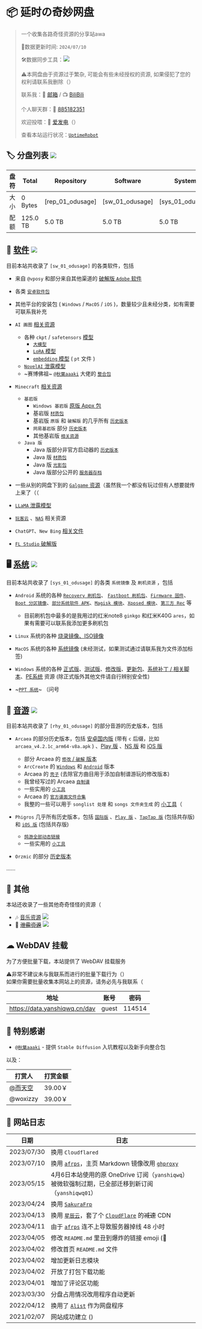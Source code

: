 # 📦 延时の奇妙网盘

> 一个收集各路奇怪资源的分享站awa 
>
> 🔄数据更新时间: `2024/07/10`
>
> 🛠️数据同步工具：![](https://img.shields.io/badge/yanshiqwq-blue?logo=github&label=e5_usage_sync&link=https%3A%2F%2Fgithub.com%2Fyanshiqwq%2Fe5_usage_sync%2F&link=https%3A%2F%2Fgithub.com%2Fyanshiqwq%2F&cacheSeconds=3600)
>
> ⚠本网盘由于资源过于繁杂, 可能会有些未经授权的资源, 如果侵犯了您的权利请联系我删除（）
>
> 联系我：📧 [邮箱](mailto:yanshiqwq@126.com) / 📺 [BiliBili](https://space.bilibili.com/431304449)
>
> 个人聊天群：💬 [885182351](https://jq.qq.com/?_wv=1027&k=gHfN8ogz)
>
> 欢迎投喂：🔋 [爱发电](https://afdian.net/a/yanshiqwq)（）
>
> 查看本站运行状况：[`UptimeRobot`](https://stats.uptimerobot.com/vkKLvk2A1a)

## 🏷 分盘列表 ![](https://img.shields.io/badge/Root-orange?logo=DPD&label=0%20Bytes&cacheSeconds=3600)



| 盘符 | Total | Repository | Software | System | Rhythm | Media |
| - | - | - | - | - | - | - |
| 大小 | 0 Bytes | [rep_01_odusage] | [sw_01_odusage] | [sys_01_odusage] | [rhy_01_odusage] | [med_01_odusage] |
| 配额 | 125.0 TB | 5.0 TB | 5.0 TB | 5.0 TB | 5.0 TB | 5.0 TB |

## 💾 [软件](./software/) ![](https://img.shields.io/badge/Software-orange?logo=Microsoft%20OneDrive&label=[sw_01_odusage_urlenc]&cacheSeconds=3600)

目前本站共收录了 `[sw_01_odusage]` 的各类软件，包括

-	来自 `@vposy` 和部分来自其他渠道的 [破解版 `Adobe` 软件](./software/adobe/)

-	各类 [`安卓软件包`](./software/android/)

-	其他平台的安装包 ( `Windows` / `MacOS` / `iOS` )，数量较少且未经分类，如有需要可联系我补充

-	`AI 画图` [相关资源](./software/other/stable_diffusion/)

	-	各种 `ckpt` / `safetensors` [模型](./software/other/stable_diffusion/models/)
		-	[`大模型`](./software/other/stable_diffusion/models/ckpt/)
		-	[`LoRA` 模型](./software/other/stable_diffusion/models/LoRA/)
		-	[`embedding` 模型](./software/other/stable_diffusion/models/embedding/) ( `pt` 文件 )
	-	[`NovelAI` 泄露模型](./software/other/stable_diffusion/models/ckpt/novelaileak/)
	-	~赛博佛祖~ [`@秋葉aaaki`](https://space.bilibili.com/12566101) 大佬的 [`整合包`](./software/other/stable_diffusion/webui/novelai-webui/)

-	`Minecraft` [相关资源](./software/game/mc/)
	-	`基岩版`
		-	`Windows 基岩版` [原版 Appx 包](./software/game/mc/mcbe/)
		-	基岩版 [`材质包`](./software/game/mc/mcpack/)
		-	基岩版 `原版` 和 `破解版` 的几乎所有 [`历史版本`](./software/game/mc/mcpe/official/)
		-	`网易基岩版` 部分 [`历史版本`](./software/game/mc/mcpe/netease/)
		-	其他基岩版 [`相关资源`](./software/game/mc/mcpe_mod/)
	-	`Java 版`
		-	Java 版部分非官方启动器的 [`历史版本`](./software/game/mc/mclauncher/)
		-	Java 版 [`材质包`](./software/game/mc/respack/)
		-	Java 版 [`光影包`](./software/game/mc/shaderpack/)
		-	Java 版部分公开的 [`服务器存档`](./software/game/mc/save/)

-	一些从别的网盘下到的 [`Galgame` 资源](./software/game/galgame/)（虽然我一个都没有玩过但有人想要就传上来了（（

-	[`LLaMA` 泄露模型](./software/other/pyllama/)

-	[`玩客云`](./software/other/wankeyun/) 、[`NAS`](./software/other/nas/) 相关资源

-	`ChatGPT`、`New Bing` [相关文件](./software/other/chatgpt/)

-	[`FL Studio` 破解版](./software/other/flstudio/)

## 🖥 [系统](./system/) ![](https://img.shields.io/badge/System-orange?logo=Microsoft%20OneDrive&label=[sys_01_odusage_urlenc]&cacheSeconds=3600)

目前本站共收录了 `[sys_01_odusage]` 的各类 `系统镜像` 及 `刷机资源` ，包括

-	`Android` 系统的各种 [`Recovery 刷机包`](./system/android/rom/recovery/)、 [`Fastboot 刷机包`](./system/android/rom/fastboot/)、[`Firmware 固件`](./system/android/rom/firmware/)、[`Boot 分区镜像`](./system/android/boot/)、[`部分系统软件 APK`](./system/android/app/)、[`Magisk 模块`](./system/android/magisk/)、[`Xposed 模块`](./system/android/xposed/)、[`第三方 Rec`](./system/android/recovery/) 等
	
	-	目前刷机包中最多的是我用过的红米note8 `ginkgo` 和红米K40G `ares`，如果有需要可以联系我添加更多刷机包

-	`Linux` 系统的各种 [烧录镜像、ISO镜像](./system/linux/)

-	`MacOS` 系统的各种 [系统镜像](./system/macos/) (未经测试，如果测试通过请联系我为文件添加标签)

-	`Windows` 系统的各种 [正式版](./system/windows/releases/)、[测试版](./system/windows/beta/)、[修改版](./system/windows/edit/)、[更新包](./system/windows/updates/)、[系统补丁 / 相关脚本](./system/windows/patches/)、[PE系统](./system/windows/winpe/) 资源 (除正式版外其他文件请自行辨别安全性)

-	~[`PPT 系统`](./system/other/ppt/)~ （问号

## 🥁 [音游](./rhythm/) ![](https://img.shields.io/badge/Rhythm-orange?logo=Microsoft%20OneDrive&label=[rhy_01_odusage_urlenc]&cacheSeconds=3600)

目前本站共收录了 `[rhy_01_odusage]` 的部分音游的历史版本，包括

-	`Arcaea` 的部分历史版本，包括 [安卓国内版](./rhythm/arcaea/android/) (带有 `c` 后缀，比如 `arcaea_v4.2.1c_arm64-v8a.apk` ) 、[Play 版](./rhythm/arcaea/android/play/) 、[NS 版](./rhythm/arcaea/ns/) 和 [iOS 版](./rhythm/arcaea/ios/)

	-	部分 Arcaea 的 [`修改` / `破解` 版本](./rhythm/arcaea/android/patch/)
	-	`ArcCreate` 的 [`Windows`](./rhythm/arcaea/fanmade/arccreate/Build-StandaloneWindows64.zip) 和 [`Android`](./rhythm/arcaea/fanmade/arccreate/ArcCreate.apk) 版本
	-	Arcaea 的 [`壳子`](./rhythm/arcaea/fanmade/base) (去除官方曲目用于添加自制谱游玩的修改版本)
	-	我曾经写过的 Arcaea [`自制谱`](./rhythm/arcaea/fanmade/chart_arcfan/)
	-	一些实用的 [`小工具`](./rhythm/arcaea/tool/)
	-	Arcaea 的 [`官方谱面文件合集`](./rhythm/arcaea/songs/)
	-	我整的一些可以用于 `songlist 处理` 和 `songs 文件夹生成` 的 [小工具](./rhythm/arcaea/fanmade/merge_tool/)（

-	`Phigros` 几乎所有历史版本，包括 [`国际版`](./rhythm/phigros/android/global/) 、[`Play 版`](./rhythm/phigros/android/play/) 、[`TapTap 版`](./rhythm/phigros/android/) (包括共存版) 和 [`iOS 版`](./rhythm/phigros/ios/) (包括共存版)

	-	[`鸽游全部动态链接`](./rhythm/phigros/link/)
	-	一些实用的 [`小工具`](./rhythm/phigros/tool/)

-	`Orzmic` 的部分 [历史版本](./rhythm/orzmic/)

......

## 🤔 其他 

本站还收录了一些其他奇奇怪怪的资源（

- 🎶 [音乐资源](./media/audio/CloudMusic/) ![](https://img.shields.io/badge/Media%2fMusic-green?logo=Microsoft%20OneDrive&label=22.39%20GiB&cacheSeconds=3600)
- 🔎 [~~泄露资源~~](./share/zip/leak/) ![](https://img.shields.io/badge/Repository%2fLeak-green?logo=Microsoft%20OneDrive&label=182.84%20GiB&cacheSeconds=3600)

## ☁ WebDAV 挂载

为了方便批量下载，本站提供了 WebDAV 挂载服务  

⚠非常不建议未与我联系而进行的批量下载行为（）  
如果你需要批量收集本网站上的资源，请务必先与我联系（  

| 地址 | 账号 | 密码 |
| - | - | - |
| https://data.yanshiqwq.cn/dav | guest | 114514 |

## 🙇‍ 特别感谢

- [`@秋葉aaaki`](https://space.bilibili.com/12566101) - 提供 `Stable Diffusion` 入坑教程以及新手向整合包

以及：

| 打赏人 | 打赏金额 |
| - | - |
| [@而天空](https://space.bilibili.com/113326488) | 39.00￥ |
| @woxizzy | 39.00￥ |

## 📕 网站日志

| 日期 | 日志 |
| - | - |
| 2023/07/30 | 换用 `Cloudflared` |
| 2023/07/10 | 换用 [`afrps`](https://afrps.cn/)，主页 Markdown 镜像改用 [`ghproxy`](https://ghproxy.com/) |
| 2023/05/15 | 4月6日本站使用的原 OneDrive 订阅（`yanshiqwq`）被微软强制过期，已全部迁移到新订阅（`yanshiqwq01`） |
| 2023/04/24 | 换用 [`SakuraFrp`](https://www.natfrp.com/) |
| 2023/04/13 | 换用 [`星辰云`](https://starxn.com/)，套了个 [`CloudFlare`](https://www.cloudflare.com/) 的~~减速~~ CDN |
| 2023/04/11 | 由于 [`afrps`](https://afrps.cn/) 连不上导致服务器掉线 48 小时 |
| 2023/04/05 | 修改 `README.md` 里丑到爆炸的链接 emoji (🔗 |
| 2023/04/02 | 修改首页 `README.md` 文件 |
| 2023/04/02 | 增加更新日志模块 |
| 2023/04/02 | 开放了打包下载功能 |
| 2023/04/01 | 增加了评论区功能 |
| 2023/03/30 | 分盘占用情况改用程序自动更新 |
| 2022/04/12 | 换用了 [`Alist`](https://alist.nn.ci/) 作为网盘程序 |
| 2021/02/07 | 网站成功建立 () |
